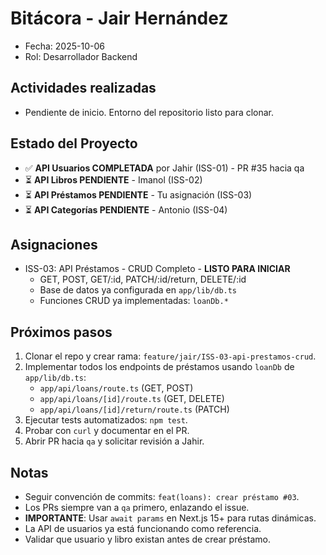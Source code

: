 # Bitácora - Jair Hernández

- Fecha: 2025-10-06
- Rol: Desarrollador Backend

## Actividades realizadas
- Pendiente de inicio. Entorno del repositorio listo para clonar.

## Estado del Proyecto
- ✅ **API Usuarios COMPLETADA** por Jahir (ISS-01) - PR #35 hacia qa
- ⏳ **API Libros PENDIENTE** - Imanol (ISS-02)
- ⏳ **API Préstamos PENDIENTE** - Tu asignación (ISS-03)
- ⏳ **API Categorías PENDIENTE** - Antonio (ISS-04)

## Asignaciones
- ISS-03: API Préstamos - CRUD Completo - **LISTO PARA INICIAR**
  - GET, POST, GET/:id, PATCH/:id/return, DELETE/:id
  - Base de datos ya configurada en `app/lib/db.ts`
  - Funciones CRUD ya implementadas: `loanDb.*`

## Próximos pasos
1. Clonar el repo y crear rama: `feature/jair/ISS-03-api-prestamos-crud`.
2. Implementar todos los endpoints de préstamos usando `loanDb` de `app/lib/db.ts`:
   - `app/api/loans/route.ts` (GET, POST)
   - `app/api/loans/[id]/route.ts` (GET, DELETE)
   - `app/api/loans/[id]/return/route.ts` (PATCH)
3. Ejecutar tests automatizados: `npm test`.
4. Probar con `curl` y documentar en el PR.
5. Abrir PR hacia `qa` y solicitar revisión a Jahir.

## Notas
- Seguir convención de commits: `feat(loans): crear préstamo #03`.
- Los PRs siempre van a `qa` primero, enlazando el issue.
- **IMPORTANTE**: Usar `await params` en Next.js 15+ para rutas dinámicas.
- La API de usuarios ya está funcionando como referencia.
- Validar que usuario y libro existan antes de crear préstamo.
